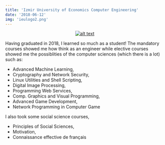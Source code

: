 ```yaml
---
title: 'Izmir University of Economics Computer Engineering'
date: '2018-06-12'
img: 'ieulogo2.png'
---
```


<a href="https://www.ieu.edu.tr/en" style="display: flex; justify-content: center" target="_blank">![alt text][logo]</a>

Having graduated in 2018, I learned so much as a student! The mandatory courses
showed me how think as an engineer while elective courses showed me
the possiblities of the computer sciences (which there is a lot) such as:

- Advanced Machine Learning,
- Cryptography and Network Security,
- Linux Utilities and Shell Scripting,
- Digital Image Processing,
- Programming Web Services,
- Comp. Graphics and Visual Programming,
- Advanced Game Development,
- Network Programming in Computer Game

I also took some social science courses,

- Principles of Social Sciences,
- Motivation,
- Connaissance effective de français


[logo]: /images/ieulogo.png "IEU Website"